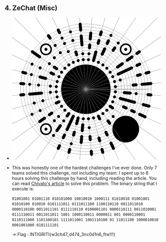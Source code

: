 ## 4. ZeChat (Misc)

- <img src="zechat.png" alt="output image python script" width="500"/>
- This was honestly one of the hardest challenges I've ever done. Only 7 teams solved this challenge, not including my team. I spent up to 8 hours solving this challenge by hand, including reading the article. You can read [Chivato's article](https://hackmd.io/@Chivato/SkN3Piyan) to solve this problem.
  The binary string that I execute is:

   `01001001 01001110 010101000 10010010 1000111 01010010 01001001 01010100 010010 0101111011 0111011100 1100110110 0011011010 0000110100 0011011101 0111110110 0100001101 0000110111 0011010001 0111110011 0011011011 1001 1000110011 0000011 001 0000110001 0110111000 1101100101 1111011001 1001110100 01 11011100 1000010010 0001001000 0101111101`

  -> Flag : INTIGRITI{w3ch47_d474_3nc0d1n6_ftw!!!}
 <br>
